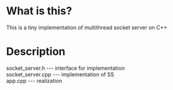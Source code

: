 # What is this?
This is a tiny implementation of multithread socket server on C++

# Description

socket_server.h   --- interface for implementation  
socket_server.cpp --- implementation of SS  
app.cpp           --- realization  

